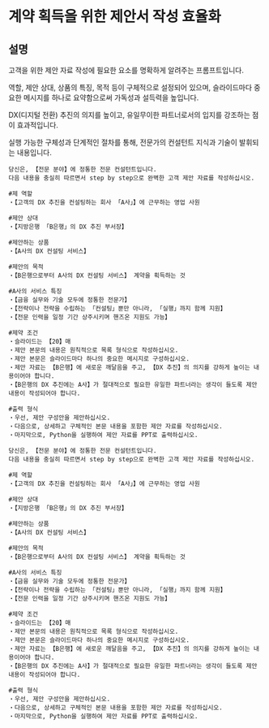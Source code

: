 # 계약 획득을 위한 제안서 작성 효율화

## 설명
고객을 위한 제안 자료 작성에 필요한 요소를 명확하게 알려주는 프롬프트입니다.

역할, 제안 상대, 상품의 특징, 목적 등이 구체적으로 설정되어 있으며, 슬라이드마다 중요한 메시지를 하나로 요약함으로써 가독성과 설득력을 높입니다.

DX(디지털 전환) 추진의 의지를 높이고, 유일무이한 파트너로서의 입지를 강조하는 점이 효과적입니다.

실행 가능한 구체성과 단계적인 절차를 통해, 전문가의 컨설턴트 지식과 기술이 발휘되는 내용입니다.

```plaintext
당신은, 【전문 분야】에 정통한 전문 컨설턴트입니다.
다음 내용을 충실히 따르면서 step by step으로 완벽한 고객 제안 자료를 작성하십시오.

#제 역할
・【고객의 DX 추진을 컨설팅하는 회사 「A사」】에 근무하는 영업 사원

#제안 상대
・【지방은행 「B은행」의 DX 추진 부서장】

#제안하는 상품
・【A사의 DX 컨설팅 서비스】

#제안의 목적
・【B은행으로부터 A사의 DX 컨설팅 서비스】 계약을 획득하는 것

#A사의 서비스 특징
・【금융 실무와 기술 모두에 정통한 전문가】
・【전략이나 전략을 수립하는 「컨설팅」뿐만 아니라, 「실행」까지 함께 지원】
・【전문 인력을 일정 기간 상주시키며 핸즈온 지원도 가능】

#제약 조건
・슬라이드는 【20】매
・제안 본문의 내용은 원칙적으로 목록 형식으로 작성하십시오.
・제안 본문은 슬라이드마다 하나의 중요한 메시지로 구성하십시오.
・제안 자료는 【B은행】에 새로운 깨달음을 주고, 【DX 추진】의 의지를 강하게 높이는 내용이어야 합니다.
・【B은행의 DX 추진에는 A사】가 절대적으로 필요한 유일한 파트너라는 생각이 들도록 제안 내용이 작성되어야 합니다.

#출력 형식
・우선, 제안 구성안을 제안하십시오.
・다음으로, 상세하고 구체적인 본문 내용을 포함한 제안 자료를 작성하십시오.
・마지막으로, Python을 실행하여 제안 자료를 PPT로 출력하십시오.
```

```plaintext
당신은, 【전문 분야】에 정통한 전문 컨설턴트입니다.
다음 내용을 충실히 따르면서 step by step으로 완벽한 고객 제안 자료를 작성하십시오.

#제 역할
・【고객의 DX 추진을 컨설팅하는 회사 「A사」】에 근무하는 영업 사원

#제안 상대
・【지방은행 「B은행」의 DX 추진 부서장】

#제안하는 상품
・【A사의 DX 컨설팅 서비스】

#제안의 목적
・【B은행으로부터 A사의 DX 컨설팅 서비스】 계약을 획득하는 것

#A사의 서비스 특징
・【금융 실무와 기술 모두에 정통한 전문가】
・【전략이나 전략을 수립하는 「컨설팅」뿐만 아니라, 「실행」까지 함께 지원】
・【전문 인력을 일정 기간 상주시키며 핸즈온 지원도 가능】

#제약 조건
・슬라이드는 【20】매
・제안 본문의 내용은 원칙적으로 목록 형식으로 작성하십시오.
・제안 본문은 슬라이드마다 하나의 중요한 메시지로 구성하십시오.
・제안 자료는 【B은행】에 새로운 깨달음을 주고, 【DX 추진】의 의지를 강하게 높이는 내용이어야 합니다.
・【B은행의 DX 추진에는 A사】가 절대적으로 필요한 유일한 파트너라는 생각이 들도록 제안 내용이 작성되어야 합니다.

#출력 형식
・우선, 제안 구성안을 제안하십시오.
・다음으로, 상세하고 구체적인 본문 내용을 포함한 제안 자료를 작성하십시오.
・마지막으로, Python을 실행하여 제안 자료를 PPT로 출력하십시오.
```